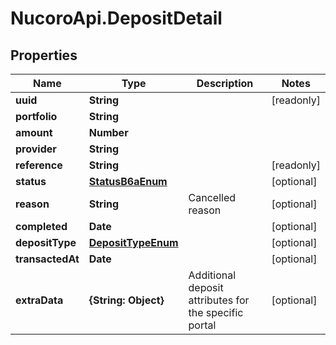 # NucoroApi.DepositDetail

## Properties

Name | Type | Description | Notes
------------ | ------------- | ------------- | -------------
**uuid** | **String** |  | [readonly] 
**portfolio** | **String** |  | 
**amount** | **Number** |  | 
**provider** | **String** |  | 
**reference** | **String** |  | [readonly] 
**status** | [**StatusB6aEnum**](StatusB6aEnum.md) |  | [optional] 
**reason** | **String** | Cancelled reason | [optional] 
**completed** | **Date** |  | [optional] 
**depositType** | [**DepositTypeEnum**](DepositTypeEnum.md) |  | [optional] 
**transactedAt** | **Date** |  | [optional] 
**extraData** | **{String: Object}** | Additional deposit attributes for the specific portal | [optional] 


